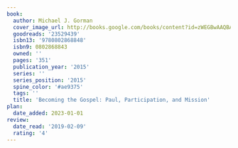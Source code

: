 ```yaml
---
book:
  author: Michael J. Gorman
  cover_image_url: http://books.google.com/books/content?id=zWEGBwAAQBAJ&printsec=frontcover&img=1&zoom=1&edge=curl&source=gbs_api
  goodreads: '23529439'
  isbn13: '9780802868848'
  isbn9: 0802868843
  owned: ''
  pages: '351'
  publication_year: '2015'
  series: ''
  series_position: '2015'
  spine_color: '#ae9375'
  tags: ''
  title: 'Becoming the Gospel: Paul, Participation, and Mission'
plan:
  date_added: 2023-01-01
review:
  date_read: '2019-02-09'
  rating: '4'
---
```

